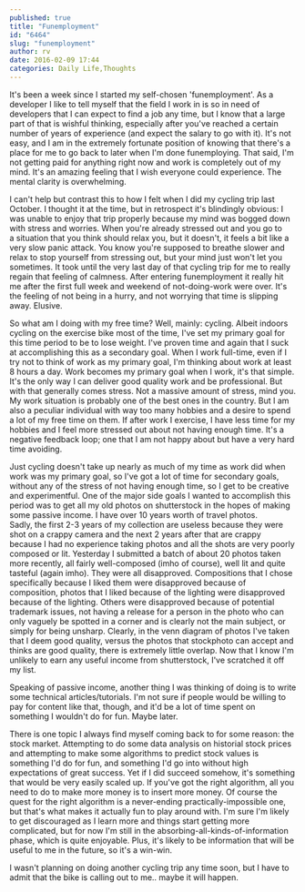 ```yaml
---
published: true
title: "Funemployment"
id: "6464"
slug: "funemployment"
author: rv
date: 2016-02-09 17:44
categories: Daily Life,Thoughts
---
```

It's been a week since I started my self-chosen 'funemployment'. As a developer I like to tell myself that the field I work in is so in need of developers that I can expect to find a job any time, but I know that a large part of that is wishful thinking, especially after you've reached a certain number of years of experience (and expect the salary to go with it). It's not easy, and I am in the extremely fortunate position of knowing that there's a place for me to go back to later when I'm done funemploying. That said, I'm not getting paid for anything right now and work is completely out of my mind. It's an amazing feeling that I wish everyone could experience. The mental clarity is overwhelming.

I can't help but contrast this to how I felt when I did my cycling trip last October. I thought it at the time, but in retrospect it's blindingly obvious: I was unable to enjoy that trip properly because my mind was bogged down with stress and worries. When you're already stressed out and you go to a situation that you think should relax you, but it doesn't, it feels a bit like a very slow panic attack. You know you're supposed to breathe slower and relax to stop yourself from stressing out, but your mind just won't let you sometimes. It took until the very last day of that cycling trip for me to really regain that feeling of calmness. After entering funemployment it really hit me after the first full week and weekend of not-doing-work were over. It's the feeling of not being in a hurry, and not worrying that time is slipping away. Elusive.

So what am I doing with my free time? Well, mainly: cycling. Albeit indoors cycling on the exercise bike most of the time, I've set my primary goal for this time period to be to lose weight. I've proven time and again that I suck at accomplishing this as a secondary goal. When I work full-time, even if I try not to think of work as my primary goal, I'm thinking about work at least 8 hours a day. Work becomes my primary goal when I work, it's that simple. It's the only way I can deliver good quality work and be professional. But with that generally comes stress. Not a massive amount of stress, mind you. My work situation is probably one of the best ones in the country. But I am also a peculiar individual with way too many hobbies and a desire to spend a lot of my free time on them. If after work I exercise, I have less time for my hobbies and I feel more stressed out about not having enough time. It's a negative feedback loop; one that I am not happy about but have a very hard time avoiding.

Just cycling doesn't take up nearly as much of my time as work did when work was my primary goal, so I've got a lot of time for secondary goals, without any of the stress of not having enough time, so I get to be creative and experimentful. One of the major side goals I wanted to accomplish this period was to get all my old photos on shutterstock in the hopes of making some passive income. I have over 10 years worth of travel photos. Sadly, the first 2-3 years of my collection are useless because they were shot on a crappy camera and the next 2 years after that are crappy because I had no experience taking photos and all the shots are very poorly composed or lit. Yesterday I submitted a batch of about 20 photos taken more recently, all fairly well-composed (imho of course), well lit and quite tasteful (again imho). They were all disapproved. Compositions that I chose specifically because I liked them were disapproved because of composition, photos that I liked because of the lighting were disapproved because of the lighting. Others were disapproved because of potential trademark issues, not having a release for a person in the photo who can only vaguely be spotted in a corner and is clearly not the main subject, or simply for being unsharp. Clearly, in the venn diagram of photos I've taken that I deem good quality, versus the photos that stockphoto can accept and thinks are good quality, there is extremely little overlap. Now that I know I'm unlikely to earn any useful income from shutterstock, I've scratched it off my list.

Speaking of passive income, another thing I was thinking of doing is to write some technical articles/tutorials. I'm not sure if people would be willing to pay for content like that, though, and it'd be a lot of time spent on something I wouldn't do for fun. Maybe later.

There is one topic I always find myself coming back to for some reason: the stock market. Attempting to do some data analysis on historial stock prices and attempting to make some algorithms to predict stock values is something I'd do for fun, and something I'd go into without high expectations of great success. Yet if I did succeed somehow, it's something that would be very easily scaled up. If you've got the right algorithm, all you need to do to make more money is to insert more money. Of course the quest for the right algorithm is a never-ending practically-impossible one, but that's what makes it actually fun to play around with. I'm sure I'm likely to get discouraged as I learn more and things start getting more complicated, but for now I'm still in the absorbing-all-kinds-of-information phase, which is quite enjoyable. Plus, it's likely to be information that will be useful to me in the future, so it's a win-win.

I wasn't planning on doing another cycling trip any time soon, but I have to admit that the bike is calling out to me.. maybe it will happen.